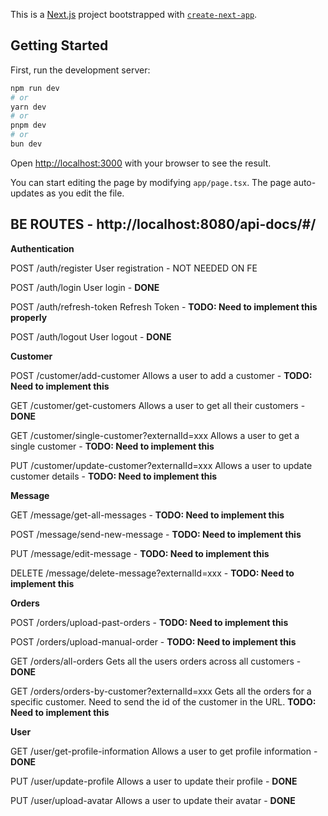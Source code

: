 This is a [Next.js](https://nextjs.org) project bootstrapped with [`create-next-app`](https://nextjs.org/docs/app/api-reference/cli/create-next-app).

## Getting Started

First, run the development server:

```bash
npm run dev
# or
yarn dev
# or
pnpm dev
# or
bun dev
```

Open [http://localhost:3000](http://localhost:3000) with your browser to see the result.

You can start editing the page by modifying `app/page.tsx`. The page auto-updates as you edit the file.

## BE ROUTES - http://localhost:8080/api-docs/#/

**Authentication**

POST
/auth/register
User registration - NOT NEEDED ON FE

POST
/auth/login
User login - **DONE**

POST
/auth/refresh-token
Refresh Token - **TODO: Need to implement this properly**

POST
/auth/logout
User logout - **DONE**

**Customer**

POST
/customer/add-customer
Allows a user to add a customer - **TODO: Need to implement this**

GET
/customer/get-customers
Allows a user to get all their customers - **DONE**

GET
/customer/single-customer?externalId=xxx
Allows a user to get a single customer - **TODO: Need to implement this**

PUT
/customer/update-customer?externalId=xxx
Allows a user to update customer details - **TODO: Need to implement this**

**Message**

GET
/message/get-all-messages - **TODO: Need to implement this**

POST
/message/send-new-message - **TODO: Need to implement this**

PUT
/message/edit-message - **TODO: Need to implement this**

DELETE
/message/delete-message?externalId=xxx - **TODO: Need to implement this**

**Orders**

POST
/orders/upload-past-orders - **TODO: Need to implement this**

POST
/orders/upload-manual-order - **TODO: Need to implement this**

GET
/orders/all-orders
Gets all the users orders across all customers - **DONE**

GET
/orders/orders-by-customer?externalId=xxx
Gets all the orders for a specific customer. Need to send the id of the customer in the URL. **TODO: Need to implement this**

**User**

GET
/user/get-profile-information
Allows a user to get profile information - **DONE**

PUT
/user/update-profile
Allows a user to update their profile - **DONE**

PUT
/user/upload-avatar
Allows a user to update their avatar - **DONE**
